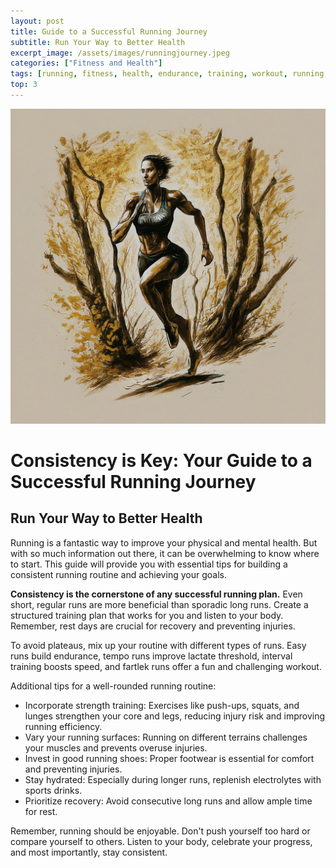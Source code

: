 ```yaml
---
layout: post
title: Guide to a Successful Running Journey
subtitle: Run Your Way to Better Health
excerpt_image: /assets/images/runningjourney.jpeg
categories: ["Fitness and Health"]
tags: [running, fitness, health, endurance, training, workout, running tips, running for beginners, running shoes, strength training, recovery, hydration]
top: 3
---
```

![banner](/assets/images/runningjourney.jpeg)

# Consistency is Key: Your Guide to a Successful Running Journey

## Run Your Way to Better Health

 Running is a fantastic way to improve your physical and mental health. But with so much information out there, it can be overwhelming to know where to start. This guide will provide you with essential tips for building a consistent running routine and achieving your goals.

 **Consistency is the cornerstone of any successful running plan.** Even short, regular runs are more beneficial than sporadic long runs. Create a structured training plan that works for you and listen to your body. Remember, rest days are crucial for recovery and preventing injuries.

To avoid plateaus, mix up your routine with different types of runs. Easy runs build endurance, tempo runs improve lactate threshold, interval training boosts speed, and fartlek runs offer a fun and challenging workout.

Additional tips for a well-rounded running routine:

- Incorporate strength training: Exercises like push-ups, squats, and lunges strengthen your core and legs, reducing injury risk and improving running efficiency.
- Vary your running surfaces: Running on different terrains challenges your muscles and prevents overuse injuries.
- Invest in good running shoes: Proper footwear is essential for comfort and preventing injuries.
- Stay hydrated: Especially during longer runs, replenish electrolytes with sports drinks.
- Prioritize recovery: Avoid consecutive long runs and allow ample time for rest.

Remember, running should be enjoyable. Don't push yourself too hard or compare yourself to others. Listen to your body, celebrate your progress, and most importantly, stay consistent.